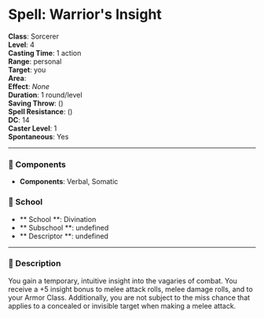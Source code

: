 
# Spell: Warrior's Insight
**Class**: Sorcerer  
**Level**: 4  
**Casting Time**: 1 action  
**Range**: personal  
**Target**: you  
**Area**:   
**Effect**: _None_  
**Duration**: 1 round/level  
**Saving Throw**:  ()  
**Spell Resistance**:  ()  
**DC**: 14  
**Caster Level**: 1  
**Spontaneous**: Yes

---

### 🔮 Components
- **Components**: Verbal, Somatic

### 🏫 School
- ** School **: Divination
- ** Subschool **: undefined
- ** Descriptor **: undefined
---

### 📜 Description
You gain a temporary, intuitive insight into the vagaries of combat. You receive a +5 insight bonus to melee attack rolls, melee damage rolls, and to your Armor Class. Additionally, you are not subject to the miss chance that applies to a concealed or invisible target when making a melee attack.
